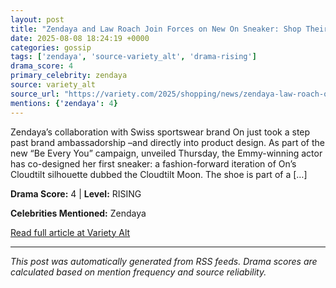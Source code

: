 ```yaml
---
layout: post
title: "Zendaya and Law Roach Join Forces on New On Sneaker: Shop Their Co-Designed Release Online"
date: 2025-08-08 18:24:19 +0000
categories: gossip
tags: ['zendaya', 'source-variety_alt', 'drama-rising']
drama_score: 4
primary_celebrity: zendaya
source: variety_alt
source_url: "https://variety.com/2025/shopping/news/zendaya-law-roach-on-running-sneaker-buy-online-1236482644/"
mentions: {'zendaya': 4}
---
```


Zendaya’s collaboration with Swiss sportswear brand On just took a step past brand ambassadorship –and directly into product design. As part of the new “Be Every You” campaign, unveiled Thursday, the Emmy-winning actor has co-designed her first sneaker: a fashion-forward iteration of On’s Cloudtilt silhouette dubbed the Cloudtilt Moon. The shoe is part of a […]

**Drama Score:** 4 | **Level:** RISING

**Celebrities Mentioned:** Zendaya

[Read full article at Variety Alt](https://variety.com/2025/shopping/news/zendaya-law-roach-on-running-sneaker-buy-online-1236482644/)

---
*This post was automatically generated from RSS feeds. Drama scores are calculated based on mention frequency and source reliability.*
